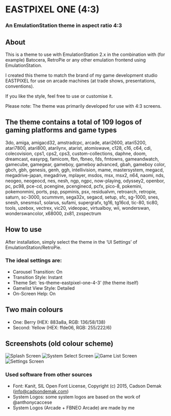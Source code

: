 # EASTPIXEL ONE (4:3)
### An EmulationStation theme in aspect ratio 4:3

## About

This is a theme to use with EmulationStation 2.x in the combination with (for example) Batocera, RetroPie or any other emulation frontend using EmulationStation.

I created this theme to match the brand of my game development studio EASTPIXEL for use on arcade machines (at trade shows, presentations, conventions).

If you like the style, feel free to use or customise it.

Please note: The theme was primarily developed for use with 4:3 screens.

## The theme contains a total of 109 logos of gaming platforms and game types

3do, amiga, amigacd32, amstradcpc, arcade, atari2600, atari5200, atari7800, atari800, atarilynx, atarist, atomiswave, c128, c16, c64, cdi, colecovision, cps1, cps2, cps3, custom-collections, daphne, doom, dreamcast, easyrpg, famicom, fbn, fbneo, fds, fmtowns, gameandwatch, gamecube, gamegear, gameboy, gameboy advanced, gbah, gameboy color, gbch, gbh, genesis, genh, ggh, intellivision, mame, mastersystem, megacd, megadrive-japan, megadrive, mplayer, msdos, msx, msx2, n64, naomi, nds, neogeo, neogeocd, nes, nesh, ngp, ngpc, now-playing, odyssey2, openbor, pc, pc98, pce-cd, pcengine, pcenginecd, pcfx, pico-8, pokemini, pokemonmini, ports, psp, pspminis, psx, residualvm, retroarch, retropie, saturn, sc-3000, scummvm, sega32x, segacd, setup, sfc, sg-1000, snes, snesh, snesmsu1, solarus, sufami, supergrafx, tg16, tg16cd, tic-80, tic80, tools, uzebox, vectrex, vic20, videopac, virtualboy, wii, wonderswan, wonderswancolor, x68000, zx81, zxspectrum

## How to use

After installation, simply select the theme in the ‘UI Settings’ of EmulationStation/RetroPie.

### The ideal settings are:
- Carousel Transition: On
- Transition Style: Instant
- Theme Set: ‘es-theme-eastpixel-one-4-3’ (the theme itself)
- Gamelist View Style: Detailed
- On-Screen Help: On


## Two main colours

- One: Berry (HEX: 883a8a, RGB: 136/58/138)
- Second: Yellow (HEX: ffde06, RGB: 255/222/6)



## Screenshots (old colour scheme)

![Splash Screen](https://www.eastpixel.de/files/es-theme-eastpixel-one-4-3-splash.png)
![System Select Screen](https://www.eastpixel.de/files/es-theme-eastpixel-one-4-3-system.png)
![Game List Screen](https://www.eastpixel.de/files/es-theme-eastpixel-one-4-3-gamelist.png)
![Settings Screen](https://www.eastpixel.de/files/es-theme-eastpixel-one-4-3-settings.png)


### Used software from other sources

- Font: Kanit, SIL Open Font License, Copyright (c) 2015, Cadson Demak (info@cadsondemak.com)
- System Logos: some system logos are based on the work of @anthonycaccese
- System Logos (Arcade + FBNEO Arcade) are made by me
